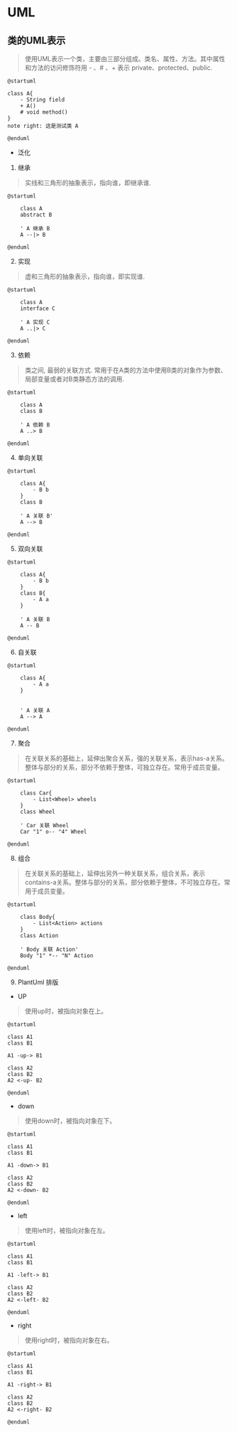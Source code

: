 # UML

## 类的UML表示

> 使用UML表示一个类，主要由三部分组成。类名、属性、方法。其中属性和方法的访问修饰符用 - 、# 、+ 表示 private、protected、public.

```
@startuml

class A{
	- String field
	+ A()
	# void method()
}
note right: 这是测试类 A

@enduml
```

* 泛化

1. 继承

> 实线和三角形的抽象表示，指向谁，即继承谁.

```
@startuml

    class A
    abstract B

    ' A 继承 B
    A --|> B

@enduml
```

2. 实现 

> 虚和三角形的抽象表示，指向谁，即实现谁.

```
@startuml

    class A
    interface C

    ' A 实现 C
    A ..|> C

@enduml
```

3. 依赖

> 类之间, 最弱的关联方式. 常用于在A类的方法中使用B类的对象作为参数、局部变量或者对B类静态方法的调用.

```
@startuml

    class A
    class B

    ' A 依赖 B
    A ..> B

@enduml
```

4. 单向关联

```
@startuml

	class A{
		- B b
	}
	class B

	' A 关联 B'
	A --> B

@enduml
```

5. 双向关联 

```
@startuml

	class A{
		- B b
	}
	class B{
		- A a
	}

	' A 关联 B
	A -- B

@enduml
```

6. 自关联 

```
@startuml

	class A{
		- A a
	}
	

	' A 关联 A
	A --> A

@enduml
```

7. 聚合 

> 在关联关系的基础上，延伸出聚合关系，强的关联关系，表示has-a关系。整体与部分的关系，部分不依赖于整体，可独立存在。常用于成员变量。

```
@startuml

	class Car{
		- List<Wheel> wheels
	}
	class Wheel

	' Car 关联 Wheel
	Car "1" o-- "4" Wheel

@enduml
```

8. 组合

> 在关联关系的基础上，延伸出另外一种关联关系，组合关系，表示contains-a关系。整体与部分的关系，部分依赖于整体，不可独立存在。常用于成员变量。

```
@startuml

	class Body{
		- List<Action> actions
	}
	class Action

	' Body 关联 Action'
	Body "1" *-- "N" Action

@enduml
```

9. PlantUml 排版

* UP

> 使用up时，被指向对象在上。

```
@startuml

class A1
class B1

A1 -up-> B1

class A2
class B2
A2 <-up- B2

@enduml
```

* down

> 使用down时，被指向对象在下。

```
@startuml

class A1
class B1

A1 -down-> B1

class A2
class B2
A2 <-down- B2

@enduml
```

* left

> 使用left时，被指向对象在左。

```
@startuml

class A1
class B1

A1 -left-> B1

class A2
class B2
A2 <-left- B2

@enduml
```

* right

> 使用right时，被指向对象在右。

```
@startuml

class A1
class B1

A1 -right-> B1

class A2
class B2
A2 <-right- B2

@enduml
```